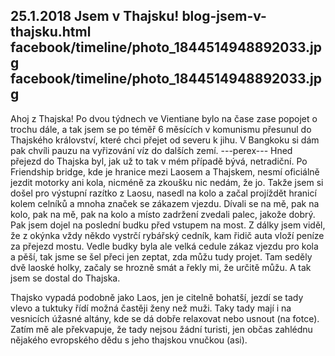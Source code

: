 25.1.2018
Jsem v Thajsku!
blog-jsem-v-thajsku.html
facebook/timeline/photo_1844514948892033.jpg
facebook/timeline/photo_1844514948892033.jpg
--------------

Ahoj z Thajska! Po dvou týdnech ve Vientiane bylo na čase zase popojet o trochu dále, a tak jsem se po téměř 6 měsících v komunismu přesunul do Thajského království, které chci přejet od severu k jihu. V Bangkoku si dám pak chvíli pauzu na vyřizování víz do dalších zemí.
---perex---
Hned přejezd do Thajska byl, jak už to tak v mém případě bývá, netradiční. Po Friendship bridge, kde je hranice mezi Laosem a Thajskem, nesmí oficiálně jezdit motorky ani kola, nicméně za zkoušku nic nedám, že jo. Takže jsem si došel pro výstupní razítko z Laosu, nasedl na kolo a začal projíždět hranicí kolem celníků a mnoha značek se zákazem vjezdu. Dívali se na mě, pak na kolo, pak na mě, pak na kolo a místo zadržení zvedali palec, jakože dobrý. Pak jsem dojel na poslední budku před vstupem na most. Z dálky jsem viděl, že z okýnka vždy někdo vystrčí rybářský cedník, kam řidič auta vloží peníze za přejezd mostu. Vedle budky byla ale velká cedule zákaz vjezdu pro kola a pěší, tak jsme se šel přeci jen zeptat, zda můžu tudy projet. Tam seděly dvě laoské holky, začaly se hrozně smát a řekly mi, že určitě můžu. A tak jsem se dostal do Thajska.

Thajsko vypadá podobně jako Laos, jen je citelně bohatší, jezdí se tady vlevo a tuktuky řídí možná častěji ženy než muži. Taky tady mají i na vesnicích úžasné altány, kde se dá dobře relaxovat nebo usnout (na fotce). Zatím mě ale překvapuje, že tady nejsou žádní turisti, jen občas zahlédnu nějakého evropského dědu s jeho thajskou vnučkou (asi).